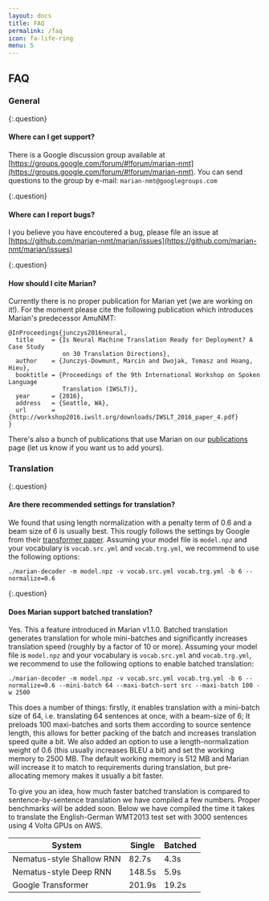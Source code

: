 ```yaml
---
layout: docs
title: FAQ
permalink: /faq
icon: fa-life-ring
menu: 5
---
```


## FAQ

### General

{:.question}
#### Where can I get support?
There is a Google discussion group available at [https://groups.google.com/forum/#!forum/marian-nmt](https://groups.google.com/forum/#!forum/marian-nmt).
You can send questions to the group by e-mail: `marian-nmt@googlegroups.com`

{:.question}
#### Where can I report bugs?
I you believe you have encoutered a bug, please file an issue at [https://github.com/marian-nmt/marian/issues](https://github.com/marian-nmt/marian/issues)

{:.question}
#### How should I cite Marian?
Currently there is no proper publication for Marian yet (we are working on it!). For the moment please cite the following publication which
introduces Marian's predecessor AmuNMT:
```
@InProceedings{junczys2016neural,
  title     = {Is Neural Machine Translation Ready for Deployment? A Case Study
               on 30 Translation Directions},
  author    = {Junczys-Dowmunt, Marcin and Dwojak, Tomasz and Hoang, Hieu},
  booktitle = {Proceedings of the 9th International Workshop on Spoken Language
               Translation (IWSLT)},
  year      = {2016},
  address   = {Seattle, WA},
  url       = {http://workshop2016.iwslt.org/downloads/IWSLT_2016_paper_4.pdf}
}
```
There's also a bunch of publications that use Marian on our [publications](/publications) page (let us know if you want us to add yours).

### Translation
{:.question}
#### Are there recommended settings for translation?
We found that using length normalization with a penalty term of 0.6 and a beam size of 6 is usually best. This rougly follows the settings by Google from
their [transformer paper](https://arxiv.org/abs/1706.03762).
Assuming your model file is `model.npz` and your vocabulary is `vocab.src.yml` and `vocab.trg.yml`,
we recommend to use the following options:

```
./marian-decoder -m model.npz -v vocab.src.yml vocab.trg.yml -b 6 --normalize=0.6
```

{:.question}
#### Does Marian support batched translation?

Yes. This a feature introduced in Marian v1.1.0. Batched translation generates translation for whole mini-batches and significantly increases
translation speed (roughly by a factor of 10 or more). Assuming your model file is `model.npz` and your vocabulary is `vocab.src.yml` and `vocab.trg.yml`,
we recommend to use the following options to enable batched translation:
```
./marian-decoder -m model.npz -v vocab.src.yml vocab.trg.yml -b 6 --normalize=0.6 --mini-batch 64 --maxi-batch-sort src --maxi-batch 100 -w 2500
```
This does a number of things: firstly, it enables translation with a mini-batch size of 64, i.e. translating 64 sentences at once, with a beam-size of 6;
It preloads 100 maxi-batches and sorts them according to source sentence length, this allows for better packing of the batch and increases translation speed
quite a bit. We also added an option to use a length-normalization weight of 0.6 (this usually increases BLEU a bit) and set the working memory to 2500 MB. The
default working memory is 512 MB and Marian will increase it to match to requirements during translation, but pre-allocating memory makes it usually a bit faster.

To give you an idea, how much faster batched translation is compared to sentence-by-sentence translation we have compiled a few numbers. Proper benchmarks will
be added soon. Below we have compiled the time it takes to translate the English-German WMT2013 test set with 3000 sentences using 4 Volta GPUs on AWS.

System | Single | Batched
-----------|--------|---------
Nematus-style Shallow RNN | 82.7s | 4.3s
Nematus-style Deep RNN | 148.5s | 5.9s
Google Transformer | 201.9s | 19.2s

<!--
### Training

System | 2013 | 2014 | 2015 | 2016
-----------|--------|---------|--------|-------
Edinburgh Deep RNN ([Micelli Barone et al 2017](https://arxiv.org/pdf/1707.07631.pdf)) | - | 23.4 | 26.0 | 31.0
Transformer 12-layers ([Ramachandran et al. 2017](https://arxiv.org/pdf/1710.05941.pdf)) | 26.1* | 27.8* | 29.8* | 33.3*
**Marian Transformer 6-layers** (epoch 27!) | 25.5* | 26.7 | 29.5 | 33.2
**Marian Transformer 6-layers** (epoch 43!) | 25.5* | 26.9 | 29.2 | 33.4
**Marian Edinburgh Deep RNN** (epoch 9) | 24.8* | 24.9 | 28.4 | 32.7
**Marian Edinburgh Deep RNN** (epoch 16) | 25.0* | 25.2 | 28.4 | 32.6

{:.question}
#### First question

Lorem ipsum dolor sit amet, consectetuer adipiscing elit. Aenean commodo ligula eget dolor. Aenean massa.

{:.question}
#### Second question has _special_, **special**, `special` text

Lorem ipsum dolor sit amet, consectetuer adipiscing elit. Aenean commodo ligula eget dolor. Aenean massa.
Lorem ipsum dolor sit amet, consectetuer adipiscing elit. Aenean commodo ligula eget dolor. Aenean massa.
Lorem ipsum dolor sit amet, consectetuer adipiscing elit. Aenean commodo ligula eget dolor. Aenean massa.

### Decoding

{:.question}
#### Third question is a very very very very very very very very long

Lorem ipsum dolor sit amet, consectetuer adipiscing elit. Aenean commodo ligula eget dolor. Aenean massa.

{:.question}
#### Last question

Lorem ipsum dolor sit amet, consectetuer adipiscing elit. Aenean commodo ligula eget dolor. Aenean massa.
-->
